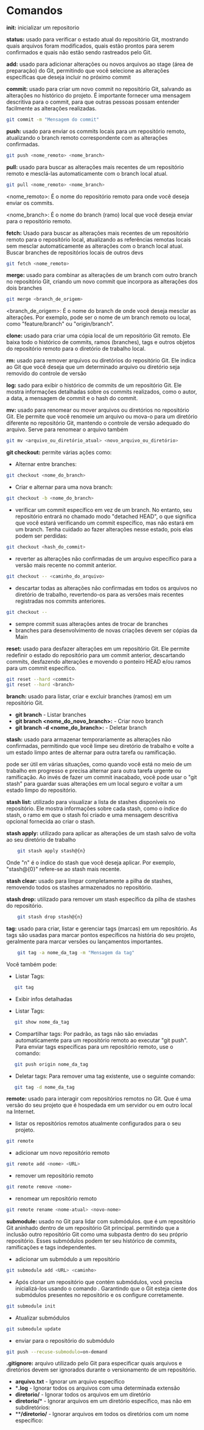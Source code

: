 # Comandos

**init:** inicializar um repositorio

 **status:** usado para verificar o estado atual do repositório Git, mostrando quais arquivos foram modificados, quais estão prontos para serem confirmados e quais não estão sendo rastreados pelo Git.

**add:** usado para adicionar alterações ou novos arquivos ao stage (área de preparação) do Git, permitindo que você selecione as alterações específicas que deseja incluir no próximo commit

**commit:** usado para criar um novo commit no repositório Git, salvando as alterações no histórico do projeto. É importante fornecer uma mensagem descritiva para o commit, para que outras pessoas possam entender facilmente as alterações realizadas.

~~~bash
git commit -m "Mensagem do commit"
~~~
 
**push:** usado para enviar os commits locais para um repositório remoto, atualizando o branch remoto correspondente com as alterações confirmadas. 

~~~bash
git push <nome_remoto> <nome_branch>
~~~

**pull:** usado para buscar as alterações mais recentes de um repositório remoto e mesclá-las automaticamente com o branch local atual. 

~~~bash
git pull <nome_remoto> <nome_branch>
~~~

<nome_remoto>: É o nome do repositório remoto para onde você deseja enviar os commits.

<nome_branch>: É o nome do branch (ramo) local que você deseja enviar para o repositório remoto. 

**fetch:** Usado para buscar as alterações mais recentes de um repositório remoto para o repositório local, atualizando as referências remotas locais sem mesclar automaticamente as alterações com o branch local atual. Buscar branches de repositórios locais de outros devs

~~~bash
git fetch <nome_remoto> 
~~~

**merge:** usado para combinar as alterações de um branch com outro branch no repositório Git, criando um novo commit que incorpora as alterações dos dois branches

~~~bash
git merge <branch_de_origem>
~~~

<branch_de_origem>: É o nome do branch de onde você deseja mesclar as alterações. Por exemplo, pode ser o nome de um branch remoto ou local, como "feature/branch" ou "origin/branch".

**clone:** usado para criar uma cópia local de um repositório Git remoto. Ele baixa todo o histórico de commits, ramos (branches), tags e outros objetos do repositório remoto para o diretório de trabalho local.

**rm:**  usado para remover arquivos ou diretórios do repositório Git. Ele indica ao Git que você deseja que um determinado arquivo ou diretório seja removido do controle de versão

**log:** sado para exibir o histórico de commits de um repositório Git. Ele mostra informações detalhadas sobre os commits realizados, como o autor, a data, a mensagem de commit e o hash do commit.

**mv:** usado para renomear ou mover arquivos ou diretórios no repositório Git. Ele permite que você renomeie um arquivo ou mova-o para um diretório diferente no repositório Git, mantendo o controle de versão adequado do arquivo. Serve para renomear o arquivo também

~~~bash
git mv <arquivo_ou_diretório_atual> <novo_arquivo_ou_diretório>
~~~

**git checkout:** permite várias ações como:
* Alternar entre branches:
~~~bash
git checkout <nome_do_branch>
~~~

* Criar e alternar para uma nova branch:

~~~bash
git checkout -b <nome_do_branch>
~~~

*  verificar um commit específico em vez de um branch. No entanto, seu repositório entrará no chamado modo "detached HEAD", o que significa que você estará verificando um commit específico, mas não estará em um branch. Tenha cuidado ao fazer alterações nesse estado, pois elas podem ser perdidas:

~~~bash
git checkout <hash_do_commit>
~~~

* reverter as alterações não confirmadas de um arquivo específico para a versão mais recente no commit anterior.

~~~bash
git checkout -- <caminho_do_arquivo>
~~~

* descartar todas as alterações não confirmadas em todos os arquivos no diretório de trabalho, revertendo-os para as versões mais recentes registradas nos commits anteriores.

~~~bash
git checkout -- 
~~~

* sempre commit suas alterações antes de trocar de branches
* branches para desenvolvimento de novas criações devem ser cópias da Main

**reset:** usado para desfazer alterações em um repositório Git. Ele permite redefinir o estado do repositório para um commit anterior, descartando commits, desfazendo alterações e movendo o ponteiro HEAD e/ou ramos para um commit específico.

~~~bash
git reset --hard <commit>
git reset --hard <branch>
~~~

**branch:** usado para listar, criar e excluir branches (ramos) em um repositório Git.

* **git branch** - Listar branches
* **git branch <nome_do_novo_branch>:** - Criar novo branch
* **git branch -d <nome_do_branch>:** - Deletar branch


**stash:** usado para armazenar temporariamente as alterações não confirmadas, permitindo que você limpe seu diretório de trabalho e volte a um estado limpo antes de alternar para outra tarefa ou ramificação.

pode ser útil em várias situações, como quando você está no meio de um trabalho em progresso e precisa alternar para outra tarefa urgente ou ramificação. Ao invés de fazer um commit inacabado, você pode usar o "git stash" para guardar suas alterações em um local seguro e voltar a um estado limpo do repositório.

**stash list:** utilizado para visualizar a lista de stashes disponíveis no repositório. Ele mostra informações sobre cada stash, como o índice do stash, o ramo em que o stash foi criado e uma mensagem descritiva opcional fornecida ao criar o stash.


**stash apply:** utilizado para aplicar as alterações de um stash salvo de volta ao seu diretório de trabalho

~~~bash
    git stash apply stash@{n}
~~~

Onde "n" é o índice do stash que você deseja aplicar. Por exemplo, "stash@{0}" refere-se ao stash mais recente.

**stash clear:**  usado para limpar completamente a pilha de stashes, removendo todos os stashes armazenados no repositório.

**stash drop:** utilizado para remover um stash específico da pilha de stashes do repositório. 

~~~bash
    git stash drop stash@{n}
~~~

**tag:**  usado para criar, listar e gerenciar tags (marcas) em um repositório. As tags são usadas para marcar pontos específicos na história do seu projeto, geralmente para marcar versões ou lançamentos importantes.

~~~bash
    git tag -a nome_da_tag -m "Mensagem da tag"
~~~
 
 Você também pode:

 * Listar Tags:
 ~~~bash
    git tag
 ~~~

* Exibir infos detalhadas 

 * Listar Tags:
 ~~~bash
    git show nome_da_tag
 ~~~

 * Compartilhar tags: Por padrão, as tags não são enviadas automaticamente para um repositório remoto ao executar "git push". Para enviar tags específicas para um repositório remoto, use o comando:
 ~~~bash
    git push origin nome_da_tag
 ~~~

* Deletar tags: Para remover uma tag existente, use o seguinte comando:
 ~~~bash
    git tag -d nome_da_tag
 ~~~

**remote:** usado para interagir com repositórios remotos no Git. Que é uma versão do seu projeto que é hospedada em um servidor ou em outro local na Internet.

*  listar os repositórios remotos atualmente configurados para o seu projeto.

~~~bash
git remote
~~~

* adicionar um novo repositório remoto

~~~bash
git remote add <nome> <URL>
~~~

* remover um repositório remoto

~~~bash
git remote remove <nome>
~~~

* renomear um repositório remoto

~~~bash
git remote rename <nome-atual> <novo-nome>
~~~

**submodule:** usado no Git para lidar com submódulos. que é um repositório Git aninhado dentro de um repositório Git principal. permitindo que a inclusão outro repositório Git como uma subpasta dentro do seu próprio repositório. Esses submódulos podem ter seu histórico de commits, ramificações e tags independentes.

* adicionar um submódulo a um repositório

~~~bash
git submodule add <URL> <caminho>
~~~

*  Após clonar um repositório que contém submódulos, você precisa inicializá-los usando o comando . Garantindo que o Git esteja ciente dos submódulos presentes no repositório e os configure corretamente.

~~~bash
git submodule init
~~~

* Atualizar submódulos

~~~bash
git submodule update
~~~

* enviar para o repositório do submódulo

~~~bash
git push --recuse-submodulo=on-demand
~~~

**.gitignore:** arquivo utilizado pelo Git para especificar quais arquivos e diretórios devem ser ignorados durante o versionamento de um repositório.

* **arquivo.txt** - Ignorar um arquivo específico
* ***.log** - Ignorar todos os arquivos com uma determinada extensão
* **diretorio/** - Ignorar todos os arquivos em um diretório
* **diretorio/*** - Ignorar arquivos em um diretório específico, mas não em subdiretórios:
* ****/diretorio/** - Ignorar arquivos em todos os diretórios com um nome específico: